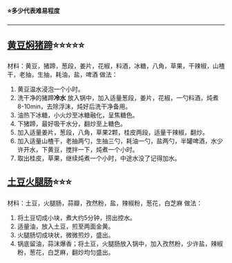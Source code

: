 #### :star:多少代表难易程度

---

## [黄豆焖猪蹄](https://www.bilibili.com/video/BV1v5411J7nE?spm_id_from=333.5.b_686967685f656e65726779.3):star::star::star::star::star:

材料：黄豆，猪蹄，葱段，姜片，花椒，料酒，冰糖，八角，草果，干辣椒，山楂干，老抽，生抽，耗油，盐，啤酒
做法：

1. 黄豆温水浸泡一个小时。
2. 洗干净的猪蹄**冷水** 放入锅中，加入适量葱段，姜片，花椒，一勺料酒，炖煮8-10min，去除浮沫，炖好后洗干净备用。
3. 油热下冰糖，小火炒至冰糖融化，呈焦糖色。
4. 下猪蹄，最好吸干水分，翻炒至上糖色。
5. 加入适量姜片，葱段，八角，草果2颗，桂皮两段，适量干辣椒，翻炒。
6. 加入适量山楂干，老抽两勺，生抽三勺，耗油一勺，盐两勺，半罐啤酒，水少许开水，下黄豆，搅拌一下，炖煮一个小时。
7. 取出桂皮，草果，继续炖煮一个小时，中途水没了记得加水。





## [土豆火腿肠](https://www.bilibili.com/video/BV1wf4y1z7Sz):star::star::star:

材料：土豆，火腿肠，蒜瓣，孜然粉，盐，辣椒粉，葱花，白芝麻
做法：

1. 将土豆切成小块，煮大约5分钟，捞出控水。
2. 适量油，放入土豆，煎至两面金黄。
3. 火腿肠切成块状，微微煎炒，盛出。
4. 锅底留油，蒜沫爆香；将土豆，火腿肠放入锅中，加入孜然粉，少许盐，辣椒粉，葱花，白芝麻，翻炒均匀盛出。

